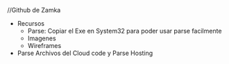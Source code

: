 //Github de Zamka
- Recursos
	- Parse: Copiar el Exe en System32 para poder usar parse facilmente
	- Imagenes
	- Wireframes
- Parse
	Archivos del Cloud code y Parse Hosting
	